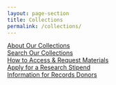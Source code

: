 ```yaml
---
layout: page-section
title: Collections
permalink: /collections/
---
```


<div class="section-block"><a href="/about-us/overview#collections">About Our Collections</a></div>
<div class="section-block"><a href="https://dimes.rockarch.org">Search Our Collections</a></div>
<div class="section-block"><a href="/collections/information-for-researchers/">How to Access &amp; Request Materials</a></div>
<div class="section-block"><a href="/collections/research-stipends/">Apply for a Research Stipend</a></div>
<div class="section-block"><a href="/collections/information-for-records-donors/">Information for Records Donors</a></div>
